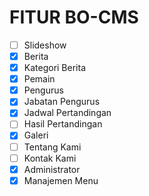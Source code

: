 FITUR BO-CMS
====================
- [ ] Slideshow
- [x] Berita
- [x] Kategori Berita
- [x] Pemain
- [x] Pengurus
- [x] Jabatan Pengurus
- [x] Jadwal Pertandingan
- [ ] Hasil Pertandingan
- [x] Galeri
- [ ] Tentang Kami
- [ ] Kontak Kami
- [x] Administrator
- [x] Manajemen Menu
